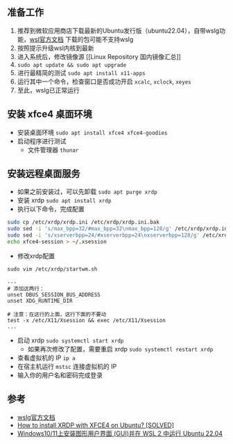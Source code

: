 ## 准备工作

1. 推荐到微软应用商店下载最新的Ubuntu发行版（ubuntu22.04），自带wslg功能，[wsl官方文档](https://learn.microsoft.com/en-us/windows/wsl/tutorials/gui-apps) 下载的包可能不支持wslg
2. 按照提示升级wsl内核到最新
3. 进入系统后，修改镜像源 [[Linux Repository 国内镜像汇总]]
4. `sudo apt update && sudo apt upgrade`
5. 进行最精简的测试 `sudo apt install x11-apps`
6. 运行其中一个命令，检查窗口是否成功开启 `xcalc`, `xclock`, `xeyes`
7. 至此，wslg已正常运行
## 安装 xfce4 桌面环境

- 安装桌面环境 `sudo apt install xfce4 xfce4-goodies`
- 启动程序进行测试
	- 文件管理器 `thunar`

## 安装远程桌面服务

- 如果之前安装过，可以先卸载 `sudo apt purge xrdp`
- 安装 xrdp `sudo apt install xrdp`
- 执行以下命令，完成配置
```sh
sudo cp /etc/xrdp/xrdp.ini /etc/xrdp/xrdp.ini.bak
sudo sed -i 's/max_bpp=32/#max_bpp=32\nmax_bpp=128/g' /etc/xrdp/xrdp.ini
sudo sed -i 's/xserverbpp=24/#xserverbpp=24\nxserverbpp=128/g' /etc/xrdp/xrdp.ini
echo xfce4-session > ~/.xsession
```
- 修改xrdp配置
```
sudo vim /etc/xrdp/startwm.sh

...
# 添加这两行：
unset DBUS_SESSION_BUS_ADDRESS
unset XDG_RUNTIME_DIR

# 注意：在这行的上面，这行下面的不要动
test -x /etc/X11/Xsession && exec /etc/X11/Xsession
...
```
- 启动 xrdp `sudo systemctl start xrdp`
	- 如果再次修改了配置，需要重启 xrdp `sudo systemctl restart xrdp`
- 查看虚拟机的 IP `ip a`
- 在宿主机运行 `mstsc` 连接虚拟机的 IP
- 输入你的用户名和密码完成登录

## 参考

- [wslg官方文档](https://learn.microsoft.com/en-us/windows/wsl/tutorials/gui-apps) 
- [How to install XRDP with XFCE4 on Ubuntu? [SOLVED]](https://www.golinuxcloud.com/install-xrdp-with-xfce4-on-ubuntu/#Step-1_Install_XFCE)
- [Windows10/11上安装图形用户界面 (GUI)并在 WSL 2 中运行 Ubuntu 22.04](https://updayday.notion.site/Windows10-11-GUI-WSL-2-Ubuntu-22-04-fa5b638b838f4047904bae9b80bdb648)